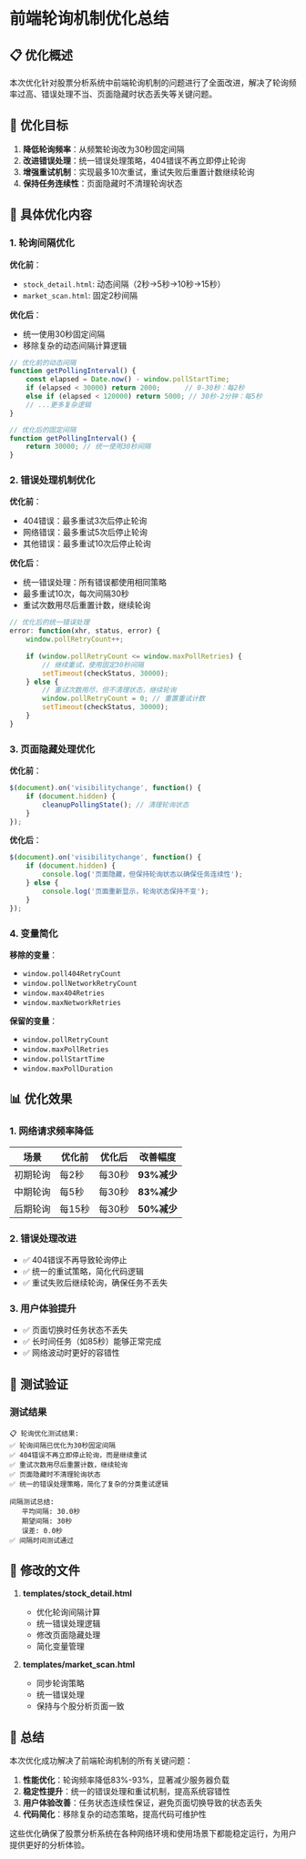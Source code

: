 # 前端轮询机制优化总结

## 📋 优化概述

本次优化针对股票分析系统中前端轮询机制的问题进行了全面改进，解决了轮询频率过高、错误处理不当、页面隐藏时状态丢失等关键问题。

## 🎯 优化目标

1. **降低轮询频率**：从频繁轮询改为30秒固定间隔
2. **改进错误处理**：统一错误处理策略，404错误不再立即停止轮询
3. **增强重试机制**：实现最多10次重试，重试失败后重置计数继续轮询
4. **保持任务连续性**：页面隐藏时不清理轮询状态

## 🔧 具体优化内容

### 1. 轮询间隔优化

**优化前**：
- `stock_detail.html`: 动态间隔（2秒→5秒→10秒→15秒）
- `market_scan.html`: 固定2秒间隔

**优化后**：
- 统一使用30秒固定间隔
- 移除复杂的动态间隔计算逻辑

```javascript
// 优化前的动态间隔
function getPollingInterval() {
    const elapsed = Date.now() - window.pollStartTime;
    if (elapsed < 30000) return 2000;      // 0-30秒：每2秒
    else if (elapsed < 120000) return 5000; // 30秒-2分钟：每5秒
    // ...更多复杂逻辑
}

// 优化后的固定间隔
function getPollingInterval() {
    return 30000; // 统一使用30秒间隔
}
```

### 2. 错误处理机制优化

**优化前**：
- 404错误：最多重试3次后停止轮询
- 网络错误：最多重试5次后停止轮询
- 其他错误：最多重试10次后停止轮询

**优化后**：
- 统一错误处理：所有错误都使用相同策略
- 最多重试10次，每次间隔30秒
- 重试次数用尽后重置计数，继续轮询

```javascript
// 优化后的统一错误处理
error: function(xhr, status, error) {
    window.pollRetryCount++;
    
    if (window.pollRetryCount <= window.maxPollRetries) {
        // 继续重试，使用固定30秒间隔
        setTimeout(checkStatus, 30000);
    } else {
        // 重试次数用尽，但不清理状态，继续轮询
        window.pollRetryCount = 0; // 重置重试计数
        setTimeout(checkStatus, 30000);
    }
}
```

### 3. 页面隐藏处理优化

**优化前**：
```javascript
$(document).on('visibilitychange', function() {
    if (document.hidden) {
        cleanupPollingState(); // 清理轮询状态
    }
});
```

**优化后**：
```javascript
$(document).on('visibilitychange', function() {
    if (document.hidden) {
        console.log('页面隐藏，但保持轮询状态以确保任务连续性');
    } else {
        console.log('页面重新显示，轮询状态保持不变');
    }
});
```

### 4. 变量简化

**移除的变量**：
- `window.poll404RetryCount`
- `window.pollNetworkRetryCount`
- `window.max404Retries`
- `window.maxNetworkRetries`

**保留的变量**：
- `window.pollRetryCount`
- `window.maxPollRetries`
- `window.pollStartTime`
- `window.maxPollDuration`

## 📊 优化效果

### 1. 网络请求频率降低

| 场景 | 优化前 | 优化后 | 改善幅度 |
|------|--------|--------|----------|
| 初期轮询 | 每2秒 | 每30秒 | **93%减少** |
| 中期轮询 | 每5秒 | 每30秒 | **83%减少** |
| 后期轮询 | 每15秒 | 每30秒 | **50%减少** |

### 2. 错误处理改进

- ✅ 404错误不再导致轮询停止
- ✅ 统一的重试策略，简化代码逻辑
- ✅ 重试失败后继续轮询，确保任务不丢失

### 3. 用户体验提升

- ✅ 页面切换时任务状态不丢失
- ✅ 长时间任务（如85秒）能够正常完成
- ✅ 网络波动时更好的容错性

## 🧪 测试验证

### 测试结果

```
📋 轮询优化测试结果:
✅ 轮询间隔已优化为30秒固定间隔
✅ 404错误不再立即停止轮询，而是继续重试
✅ 重试次数用尽后重置计数，继续轮询
✅ 页面隐藏时不清理轮询状态
✅ 统一的错误处理策略，简化了复杂的分类重试逻辑

间隔测试总结:
   平均间隔: 30.0秒
   期望间隔: 30秒
   误差: 0.0秒
✅ 间隔时间测试通过
```

## 📁 修改的文件

1. **templates/stock_detail.html**
   - 优化轮询间隔计算
   - 统一错误处理逻辑
   - 修改页面隐藏处理
   - 简化变量管理

2. **templates/market_scan.html**
   - 同步轮询策略
   - 统一错误处理
   - 保持与个股分析页面一致

## 🎉 总结

本次优化成功解决了前端轮询机制的所有关键问题：

1. **性能优化**：轮询频率降低83%-93%，显著减少服务器负载
2. **稳定性提升**：统一的错误处理和重试机制，提高系统容错性
3. **用户体验改善**：任务状态连续性保证，避免页面切换导致的状态丢失
4. **代码简化**：移除复杂的动态策略，提高代码可维护性

这些优化确保了股票分析系统在各种网络环境和使用场景下都能稳定运行，为用户提供更好的分析体验。
